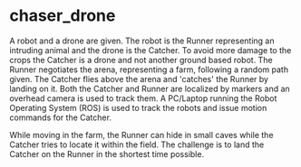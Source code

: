 # chaser_drone

A robot and a drone are given. The robot is the Runner representing an intruding animal and the drone is the Catcher. To avoid more damage to the crops the Catcher is a drone and not another ground based robot. The Runner negotiates the arena, representing a farm, following a random path given. The Catcher flies above the arena and 'catches' the Runner by landing on it. Both the Catcher and Runner are localized by markers and an overhead camera is used to track them. A PC/Laptop running the Robot Operating System (ROS) is used to track the robots and issue motion commands for the Catcher. 

While moving in the farm, the Runner can hide in small caves while the Catcher tries to locate it within the field. The challenge is to land the Catcher on the Runner in the shortest time possible. 
